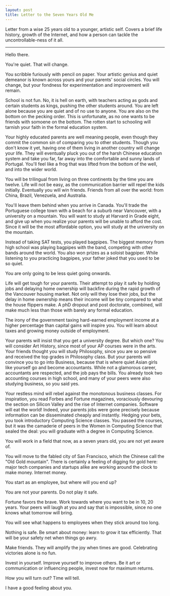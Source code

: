 ```yaml
---
layout: post
title: Letter to the Seven Years Old Me
---
```


Letter from a wise 25 years old to a younger, artistic self. Covers a brief life history, growth of the Internet, and how a person can tackle the uncontrollable-ness of it all.

------------------------------------------------------

Hello there.

You're quiet. That will change.

You scribble furiously with pencil on paper. Your artistic genius and quiet demeanor is known across yours and your parents' social circles. You will change, but your fondness for experimentation and improvement will remain.

School is not fun. No, it is hell on earth, with teachers acting as gods and certain students as kings, pushing the other students around. You are left alone because you are quiet and of no use to anyone. You are also on the bottom on the pecking order. This is unfortunate, as no one wants to be friends with somoene on the bottom. The rotten start to schooling will tarnish your faith in the formal education system.

Your highly educated parents are well meaning people, even though they commit the common sin of comparing you to other students. Though you don't know it yet, having one of them living in another country will change your life. They will eventually pluck you out of the harsh Chinese education system and take you far, far away into the comfortable and sunny lands of Portugal. You'll feel like a frog that was lifted from the bottom of the well, and into the wider world.

You will be trilingual from living on three continents by the time you are twelve. Life will not be easy, as the communication barrier will repel the kids initially. Eventually you will win friends. Friends from all over the world: from China, Brazil, Venezuela, and Australia.

You'll leave them behind when you arrive in Canada. You'll trade the Portuguese college town with a beach for a suburb near Vancouver, with a university on a mountain. You will want to study at Harvard in Grade eight, and give up when you realize your parents will be unable to afford the cost. Since it will be the most affordable option, you will study at the university on the mountain.

Instead of taking SAT tests, you played bagpipes. The biggest memory from high school was playing bagpipes with the band, competing with other bands around the world. You also won prizes as a soloist bagpiper. While listening to you practicing bagpipes, your father joked that you used to be so quiet. 

You are only going to be less quiet going onwards. 

Life will get tough for your parents. Their attempt to play it safe by holding jobs and delaying home ownership will backfire during the rapid growth of the Vancouver housing market. Not only will they lose their jobs, but the delay in home ownership means their income will be tiny compared to what the house flippers make. A phD dropout and post doctorate, combined, will make much less than those with barely any formal education. 

The irony of the government taxing hard-earned employment income at a higher percentage than capital gains will inspire you. You will learn about taxes and growing money outside of employment.

Your parents will insist that you get a university degree. But which one? You will consider Art History, since most of your AP courses were in the arts. Your friends thought you will study Philosophy, since you are so pensive and received the top grades in Philosophy class. But your parents will convince you to go into Business, because that is where quiet Asian girls like yourself go and become accountants. While not a glamorous career, accountants are respected, and the job pays the bills. You already took two accounting courses in high school, and many of your peers were also studying business, so you said yes.

Your restless mind will rebel against the monotonous business classes. For inspiration, you read Forbes and Fortune magazines, voraciously devouring the section on Silicon Valley and the rise of Internet companies. Software will eat the world! Indeed, your parents jobs were gone precisely because information can be disseminated cheaply and instantly. Hedging your bets, you took introductory Computing Science classes. You passed the courses, but it was the camaderie of peers in the Women in Computing Science that sealed the deal: you will graduate with a degree in Computing Science. 

You will work in a field that now, as a seven years old, you are not yet aware of.

You will move to the fabled city of San Francisco, which the Chinese call the "Old Gold mountain". There is certainly a feeling of digging for gold here: major tech companies and startups alike are working around the clock to make money. Internet money. 

You start as an employee, but where will you end up? 

You are not your parents. Do not play it safe.

Fortune favors the brave. Work towards where you want to be in 10, 20 years. Your peers will laugh at you and say that is impossible, since no one knows what tomorrow will bring. 

You will see what happens to employees when they stick around too long. 

Nothing is safe. Be smart about money: learn to grow it tax efficiently. That will be your safety net when things go awry.

Make friends. They will amplify the joy when times are good. Celebrating victories alone is no fun.

Invest in yourself. Improve yourself to improve others. Be it art or communication or influencing people, invest now for maximum returns.

How you will turn out? Time will tell.

I have a good feeling about you.













